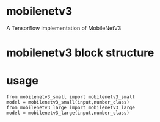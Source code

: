 # mobilenetv3
A Tensorflow implementation of MobileNetV3

# mobilenetv3 block structure

# usage
    from mobilenetv3_small import mobilenetv3_small
    model = mobilenetv3_small(input,number_class)
    from mobilenetv3_large import mobilenetv3_large
    model = mobilenetv3_large(input,number_class)
